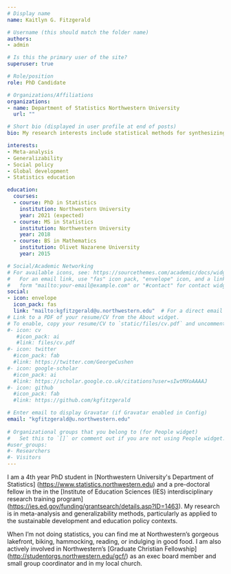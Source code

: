 ```yaml
---
# Display name
name: Kaitlyn G. Fitzgerald

# Username (this should match the folder name)
authors:
- admin

# Is this the primary user of the site?
superuser: true

# Role/position
role: PhD Candidate

# Organizations/Affiliations
organizations:
- name: Department of Statistics Northwestern University
  url: ""

# Short bio (displayed in user profile at end of posts)
bio: My research interests include statistical methods for synthesizing evidence in the social policy decision-making context.

interests:
- Meta-analysis
- Generalizability
- Social policy
- Global development
- Statistics education

education:
  courses:
  - course: PhD in Statistics
    institution: Northwestern University
    year: 2021 (expected)
  - course: MS in Statistics
    institution: Northwestern University
    year: 2018
  - course: BS in Mathematics
    institution: Olivet Nazarene University
    year: 2015

# Social/Academic Networking
# For available icons, see: https://sourcethemes.com/academic/docs/widgets/#icons
#   For an email link, use "fas" icon pack, "envelope" icon, and a link in the
#   form "mailto:your-email@example.com" or "#contact" for contact widget.
social:
- icon: envelope
  icon_pack: fas
  link: "mailto:kgfitzgerald@u.northwestern.edu"  # For a direct email link, use "mailto:test@example.org".
# Link to a PDF of your resume/CV from the About widget.
# To enable, copy your resume/CV to `static/files/cv.pdf` and uncomment the lines below.  
#- icon: cv
   #icon_pack: ai
   #link: files/cv.pdf
#- icon: twitter
  #icon_pack: fab
  #link: https://twitter.com/GeorgeCushen
#- icon: google-scholar
  #icon_pack: ai
  #link: https://scholar.google.co.uk/citations?user=sIwtMXoAAAAJ
#- icon: github
  #icon_pack: fab
  #link: https://github.com/kgfitzgerald

# Enter email to display Gravatar (if Gravatar enabled in Config)
email: "kgfitzgerald@u.northwestern.edu"
  
# Organizational groups that you belong to (for People widget)
#   Set this to `[]` or comment out if you are not using People widget.  
#user_groups:
#- Researchers
#- Visitors
---
```


I am a 4th year PhD student in [Northwestern University's Department of Statistics] (https://www.statistics.northwestern.edu) and a pre-doctoral fellow in the in the [Institute of Education Sciences (IES) interdisciplinary research training program] (https://ies.ed.gov/funding/grantsearch/details.asp?ID=1463). My research is in meta-analysis and generalizability methods, particularly as applied to the sustainable development and education policy contexts. 

When I’m not doing statistics, you can find me at Northwestern’s gorgeous lakefront, biking, hammocking, reading, or indulging in good food. I am also actively involved in Northwestern’s [Graduate Christian Fellowship] (http://studentorgs.northwestern.edu/gcf/) as an exec board member and small group coordinator and in my local church.
